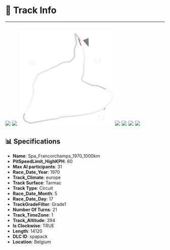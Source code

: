 # 🏁 Track Info

---
![](image_1.jpg)
![](image_2.jpg)
![](image_3.jpg)
![](image_4.jpg)
![](image_5.jpg)
![](image_6.jpg)
![](image_7.jpg)
---

## 📊 Specifications

- **Name**: Spa_Francorchamps_1970_1000km
- **PitSpeedLimit_HighKPH**: 60
- **Max AI participants**: 31
- **Race_Date_Year**: 1970
- **Track_Climate**: europe
- **Track Surface**: Tarmac
- **Track Type**: Circuit
- **Race_Date_Month**: 5
- **Race_Date_Day**: 17
- **TrackGradeFilter**: Grade1
- **Number Of Turns**: 21
- **Track_TimeZone**: 1
- **Track_Altitude**: 394
- **Is Clockwise**: TRUE
- **Length**: 14120
- **DLC ID**: spapack
- **Location**: Belgium
